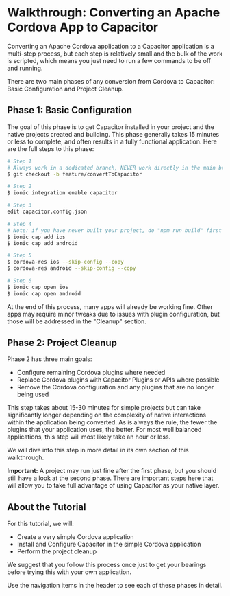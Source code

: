 # Walkthrough: Converting an Apache Cordova App to Capacitor

Converting an Apache Cordova application to a Capacitor application is a multi-step process, but each step is relatively small and the bulk of the work is scripted, which means you just need to run a few commands to be off and running.

There are two main phases of any conversion from Cordova to Capacitor: Basic Configuration and Project Cleanup.

## Phase 1: Basic Configuration

The goal of this phase is to get Capacitor installed in your project and the native projects created and building. This phase generally takes 15 minutes or less to complete, and often results in a fully functional application. Here are the full steps to this phase:

```bash
# Step 1
# Always work in a dedicated branch, NEVER work directly in the main branch of your application
$ git checkout -b feature/convertToCapacitor

# Step 2
$ ionic integration enable capacitor

# Step 3
edit capacitor.config.json

# Step 4
# Note: if you have never built your project, do "npm run build" first
$ ionic cap add ios
$ ionic cap add android

# Step 5
$ cordova-res ios --skip-config --copy
$ cordova-res android --skip-config --copy

# Step 6
$ ionic cap open ios
$ ionic cap open android
```

At the end of this process, many apps will already be working fine. Other apps may require minor tweaks due to issues with plugin configuration, but those will be addressed in the "Cleanup" section.

## Phase 2: Project Cleanup

Phase 2 has three main goals:

- Configure remaining Cordova plugins where needed
- Replace Cordova plugins with Capacitor Plugins or APIs where possible
- Remove the Cordova configuration and any plugins that are no longer being used

This step takes about 15-30 minutes for simple projects but can take significantly longer depending on the complexity of native interactions within the application being converted. As is always the rule, the fewer the plugins that your application uses, the better. For most well balanced applications, this step will most likely take an hour or less.

We will dive into this step in more detail in its own section of this walkthrough.

**Important:** A project may run just fine after the first phase, but you should still have a look at the second phase. There are important steps here that will allow you to take full advantage of using Capacitor as your native layer.

## About the Tutorial

For this tutorial, we will:

- Create a very simple Cordova application
- Install and Configure Capacitor in the simple Cordova application
- Perform the project cleanup

We suggest that you follow this process once just to get your bearings before trying this with your own application.

Use the navigation items in the header to see each of these phases in detail.
